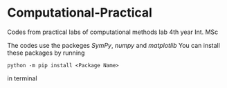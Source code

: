 # Computational-Practical

Codes from practical labs of computational methods lab 4th year Int. MSc

The codes use the packeges _SymPy_, _numpy_ and _matplotlib_
You can install these packages by running 

```
python -m pip install <Package Name>
```

in terminal
